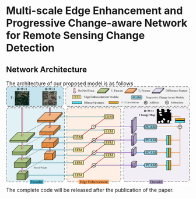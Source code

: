 # Multi-scale Edge Enhancement and Progressive Change-aware Network for Remote Sensing Change Detection
## Network Architecture
The architecture of our proposed model is as follows
![image](https://github.com/take-off-xyz/MEPNet/blob/main/framework.jpg)
The complete code will be released after the publication of the paper.

